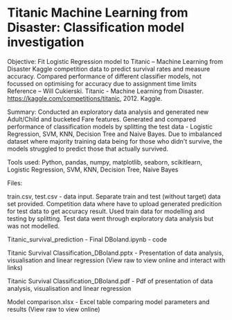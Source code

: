 # Titanic Machine Learning from Disaster: Classification model investigation

Objective: Fit Logistic Regression model  to Titanic – Machine Learning from Disaster Kaggle competition data to predict survival rates and measure accuracy. 
Compared performance of different classifier models, not focussed on optimising for accuracy due to assignment time limits
Reference –  Will Cukierski. Titanic - Machine Learning from Disaster. https://kaggle.com/competitions/titanic, 2012. Kaggle.

Summary: Conducted an exploratory data analysis and generated new Adult/Child and bucketed Fare features. Generated and compared performance of classification models by splitting the test data - Logistic Regression, SVM, KNN, Decision Tree and Naive Bayes. Due to imbalanced dataset where majority training data being for those who didn't survive, the models struggled to predict those that actually survived. 

Tools used: Python, pandas, numpy, matplotlib, seaborn, scikitlearn, Logistic Regression, SVM, KNN, Decision Tree, Naive Bayes

Files:

train.csv, test.csv - data input. Separate train and test (without target) data set provided. Competition data where have to upload generated predicition for test data to get accuracy result. Used train data for modelling and testing by splitting. Test data went through exploratory data analysis but was not modelled. 

Titanic_survival_prediction - Final DBoland.ipynb - code

Titanic Survival Classification_DBoland.pptx - Presentation of data analysis, visualisation and linear regression (View raw to view online and interact with links)

Titanic Survival Classification_DBoland.pdf - Pdf of presentation of data analysis, visualisation and linear regression

Model comparison.xlsx - Excel table comparing model parameters and results  (View raw to view online)
